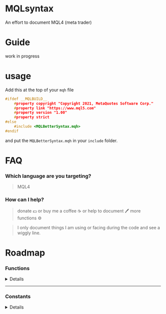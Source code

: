 # MQLsyntax

An effort to document MQL4 (meta trader)

# Guide

work in progress

# usage

Add this at the top of your `mqh` file

```cpp
#ifdef __MQLBUILD__
    #property copyright "Copyright 2021, MetaQuotes Software Corp."
    #property link "https://www.mql5.com"
    #property version "1.00"
    #property strict
#else
    #include <MQLBetterSyntax.mqh>
#endif
```

and put the `MQLBetterSyntax.mqh` in your `include` folder.

# FAQ

### Which language are you targeting?

> MQL4

### How can I help?

> donate :dollar: or buy me a coffee :coffee: or help to document :pen: more functions :gear:

> I only document things I am using or facing during the code and see a wiggly line.

# Roadmap

### Functions

<details>

- [] AccountBalance
- [] AccountCompany
- [] AccountCredit
- [] AccountCurrency
- [] AccountEquity
- [] AccountFreeMargin
- [] AccountFreeMarginCheck
- [] AccountFreeMarginMode
- [] AccountInfoDouble
- [] AccountInfoInteger
- [] AccountInfoString
- [] AccountLeverage
- [] AccountMargin
- [] AccountName
- [] AccountNumber
- [] AccountProfit
- [] AccountServer
- [] AccountStopoutLevel
- [] AccountStopoutMode
- [] acos
- [] Alert
- [] ArrayBsearch
- [] ArrayCompare
- [] ArrayCopy
- [] ArrayCopyRates
- [] ArrayCopySeries
- [] ArrayDimension
- [] ArrayFill
- [] ArrayFree
- [] ArrayGetAsSeries
- [] ArrayInitialize
- [] ArrayIsDynamic
- [] ArrayIsSeries
- [] ArrayMaximum
- [] ArrayMinimum
- [] ArrayRange
- [] ArrayResize
- [] ArraySetAsSeries
- [] ArraySize
- [] ArraySort
- [] asin
- [] atan
- [] Bars
- [] ceil
- [] CharArrayToString
- [] ChartApplyTemplate
- [] ChartClose
- [] ChartFirst
- [] ChartGetDouble
- [] ChartGetInteger
- [] ChartGetString
- [] ChartID
- [] ChartIndicatorDelete
- [] ChartIndicatorName
- [] ChartIndicatorsTotal
- [] ChartNavigate
- [] ChartNext
- [] ChartOpen
- [] CharToStr
- [] CharToString
- [] ChartPeriod
- [] ChartPriceOnDropped
- [] ChartRedraw
- [] ChartSaveTemplate
- [] ChartScreenShot
- [] ChartSetDouble
- [] ChartSetInteger
- [] ChartSetString
- [] ChartSetSymbolPeriod
- [] ChartSymbol
- [] ChartTimeOnDropped
- [] ChartTimePriceToXY
- [] ChartWindowFind
- [] ChartWindowOnDropped
- [] ChartXOnDropped
- [] ChartXYToTimePrice
- [] ChartYOnDropped
- [] CheckPointer
- [] ColorToARGB
- [] ColorToString
- [] Comment
- [] CopyClose
- [] CopyHigh
- [] CopyLow
- [] CopyOpen
- [] CopyRates
- [] CopyTickVolume
- [] CopyTime
- [] cos
- [] CryptDecode
- [] CryptEncode
- [] Day
- [] DayOfWeek
- [] DayOfYear
- [] DebugBreak
- [] Digits
- [] DoubleToStr
- [] DoubleToString
- [] EnumToString
- [] EventChartCustom
- [] EventKillTimer
- [] EventSetMillisecondTimer
- [] EventSetTimer
- [] exp
- [] ExpertRemove
- [] fabs
- [] FileClose
- [] FileCopy
- [] FileDelete
- [] FileFindClose
- [] FileFindFirst
- [] FileFindNext
- [] FileFlush
- [] FileGetInteger
- [] FileIsEnding
- [] FileIsExist
- [] FileIsLineEnding
- [] FileMove
- [] FileOpen
- [] FileOpenHistory
- [] FileReadArray
- [] FileReadBool
- [] FileReadDatetime
- [] FileReadDouble
- [] FileReadFloat
- [] FileReadInteger
- [] FileReadLong
- [] FileReadNumber
- [] FileReadString
- [] FileReadStruct
- [] FileSeek
- [] FileSize
- [] FileTell
- [] FileWrite
- [] FileWriteArray
- [] FileWriteDouble
- [] FileWriteFloat
- [] FileWriteInteger
- [] FileWriteLong
- [] FileWriteString
- [] FileWriteStruct
- [] floor
- [] fmax
- [] fmin
- [] fmod
- [] FolderClean
- [] FolderCreate
- [] FolderDelete
- [] GetLastError
- [] GetPointer
- [] GetTickCount
- [] GlobalVariableCheck
- [] GlobalVariableDel
- [] GlobalVariableGet
- [] GlobalVariableName
- [] GlobalVariablesDeleteAll
- [] GlobalVariableSet
- [] GlobalVariableSetOnCondition
- [] GlobalVariablesFlush
- [] GlobalVariablesTotal
- [] GlobalVariableTemp
- [] GlobalVariableTime
- [] HideTestIndicators
- [] Hour
- [] iAC
- [] iAD
- [] iADX
- [] iAlligator
- [] iAO
- [] iATR
- [] iBands
- [] iBandsOnArray
- [] iBars
- [] iBarShift
- [] iBearsPower
- [] iBullsPower
- [] iBWMFI
- [] iCCI
- [] iCCIOnArray
- [] iClose
- [] iCustom
- [] iDeMarker
- [] iEnvelopes
- [] iEnvelopesOnArray
- [] iForce
- [] iFractals
- [] iGator
- [] iHigh
- [] iHighest
- [] iIchimoku
- [] iLow
- [] iLowest
- [] iMA
- [] iMACD
- [] iMAOnArray
- [] iMFI
- [] iMomentum
- [] iMomentumOnArray
- [] IndicatorBuffers
- [] IndicatorCounted
- [] IndicatorDigits
- [] IndicatorSetDouble
- [] IndicatorSetInteger
- [] IndicatorSetString
- [] IndicatorShortName
- [] IntegerToString
- [] iOBV
- [] iOpen
- [] iOsMA
- [] iRSI
- [] iRSIOnArray
- [] iRVI
- [] iSAR
- [] IsConnected
- [] IsDemo
- [] IsDllsAllowed
- [] IsExpertEnabled
- [] IsLibrariesAllowed
- [] IsOptimization
- [] IsStopped
- [] iStdDev
- [] iStdDevOnArray
- [] IsTesting
- [] iStochastic
- [] IsTradeAllowed
- [] IsTradeContextBusy
- [] IsVisualMode
- [] iTime
- [] iVolume
- [] iWPR
- [] log
- [] log10
- [] MarketInfo
- [] MathAbs
- [] MathArccos
- [] MathArcsin
- [] MathArctan
- [] MathCeil
- [] MathCos
- [] MathExp
- [] MathFloor
- [] MathIsValidNumber
- [] MathLog
- [] MathLog10
- [] MathMax
- [] MathMin
- [] MathMod
- [] MathPow
- [] MathRand
- [] MathRound
- [] MathSin
- [] MathSqrt
- [] MathSrand
- [] MathTan
- [] MessageBox
- [] Minute
- [] Month
- [] MQLInfoInteger
- [] MQLInfoString
- [] MQLSetInteger
- [] NormalizeDouble
- [] ObjectCreate
- [] ObjectDelete
- [] ObjectDescription
- [] ObjectFind
- [] ObjectGet
- [] ObjectGetDouble
- [] ObjectGetFiboDescription
- [] ObjectGetInteger
- [] ObjectGetShiftByValue
- [] ObjectGetString
- [] ObjectGetTimeByValue
- [] ObjectGetValueByShift
- [] ObjectGetValueByTime
- [] ObjectMove
- [] ObjectName
- [] ObjectsDeleteAll
- [] ObjectSet
- [] ObjectSetDouble
- [] ObjectSetFiboDescription
- [] ObjectSetInteger
- [] ObjectSetString
- [] ObjectSetText
- [] ObjectsTotal
- [] ObjectType
- [] OrderClose
- [] OrderCloseBy
- [] OrderClosePrice
- [] OrderCloseTime
- [] OrderComment
- [] OrderCommission
- [] OrderDelete
- [] OrderExpiration
- [] OrderLots
- [] OrderMagicNumber
- [] OrderModify
- [] OrderOpenPrice
- [] OrderOpenTime
- [] OrderPrint
- [] OrderProfit
- [] OrderSelect
- [] OrderSend
- [] OrdersHistoryTotal
- [] OrderStopLoss
- [] OrdersTotal
- [] OrderSwap
- [] OrderSymbol
- [] OrderTakeProfit
- [] OrderTicket
- [] OrderType
- [] Period
- [] Period
- [] PeriodSeconds
- [] PlaySound
- [] Point
- [] pow
- [] Print
- [] PrintFormat
- [] rand
- [] RefreshRates
- [] ResetLastError
- [] ResourceCreate
- [] ResourceFree
- [] ResourceReadImage
- [] ResourceSave
- [] round
- [] Seconds
- [] SendFTP
- [] SendMail
- [] SendNotification
- [] SeriesInfoInteger
- [] SetIndexArrow
- [] SetIndexBuffer
- [] SetIndexDrawBegin
- [] SetIndexEmptyValue
- [] SetIndexLabel
- [] SetIndexShift
- [] SetIndexStyle
- [] SetLevelStyle
- [] SetLevelValue
- [] ShortArrayToString
- [] ShortToString
- [] SignalBaseGetDouble
- [] SignalBaseGetInteger
- [] SignalBaseGetString
- [] SignalBaseSelect
- [] SignalBaseTotal
- [] SignalInfoGetDouble
- [] SignalInfoGetInteger
- [] SignalInfoGetString
- [] SignalInfoSetDouble
- [] SignalInfoSetInteger
- [] SignalSubscribe
- [] SignalUnsubscribe
- [] sin
- [] Sleep
- [] sqrt
- [] srand
- [] StringAdd
- [] StringBufferLen
- [] StringCompare
- [] StringConcatenate
- [] StringFill
- [] StringFind
- [] StringFormat
- [] StringGetChar
- [] StringGetCharacter
- [] StringInit
- [] StringLen
- [] StringReplace
- [] StringSetChar
- [] StringSetCharacter
- [] StringSplit
- [] StringSubstr
- [] StringToCharArray
- [] StringToColor
- [] StringToDouble
- [] StringToInteger
- [] StringToLower
- [] StringToShortArray
- [] StringToTime
- [] StringToUpper
- [] StringTrimLeft
- [] StringTrimRight
- [] StrToDouble
- [] StrToInteger
- [] StrToTime
- [] StructToTime
- [] Symbol
- [] Symbol
- [] SymbolInfoDouble
- [] SymbolInfoInteger
- [] SymbolInfoSessionQuote
- [] SymbolInfoSessionTrade
- [] SymbolInfoString
- [] SymbolInfoTick
- [] SymbolName
- [] SymbolSelect
- [] SymbolsTotal
- [] tan
- [] TerminalClose
- [] TerminalCompany
- [] TerminalInfoDouble
- [] TerminalInfoInteger
- [] TerminalInfoString
- [] TerminalName
- [] TerminalPath
- [] TesterStatistics
- [] TextGetSize
- [] TextOut
- [] TextSetFont
- [] TimeCurrent
- [] TimeDay
- [] TimeDaylightSavings
- [] TimeDayOfWeek
- [] TimeDayOfYear
- [] TimeGMT
- [] TimeGMTOffset
- [] TimeHour
- [] TimeLocal
- [] TimeMinute
- [] TimeMonth
- [] TimeSeconds
- [] TimeToStr
- [] TimeToString
- [] TimeToStruct
- [] TimeYear
- [] UninitializeReason
- [] WebRequest
- [] WindowBarsPerChart
- [] WindowExpertName
- [] WindowFind
- [] WindowFirstVisibleBar
- [] WindowHandle
- [] WindowIsVisible
- [] WindowOnDropped
- [] WindowPriceMax
- [] WindowPriceMin
- [] WindowPriceOnDropped
- [] WindowRedraw
- [] WindowScreenShot
- [] WindowsTotal
- [] WindowTimeOnDropped
- [] WindowXOnDropped
- [] WindowYOnDropped
- [] Year
- [] ZeroMemory

</details>

---

### Constants

<details>

- [] **DATE**
- [] **DATETIME**
- [] **FILE**
- [] **FUNCSIG**
- [] **FUNCTION**
- [] **LINE**
- [] **MQLBUILD**, **MQL4BUILD**
- [] **PATH**
- [] ACCOUNT_BALANCE
- [] ACCOUNT_COMPANY
- [] ACCOUNT_CREDIT
- [] ACCOUNT_CURRENCY
- [] ACCOUNT_EQUITY
- [] ACCOUNT_MARGIN_FREE
- [] ACCOUNT_LEVERAGE
- [] ACCOUNT_LIMIT_ORDERS
- [] ACCOUNT_LOGIN
- [] ACCOUNT_MARGIN
- [] ACCOUNT_MARGIN_LEVEL
- [] ACCOUNT_MARGIN_SO_CALL
- [] ACCOUNT_MARGIN_SO_MODE
- [] ACCOUNT_MARGIN_SO_SO
- [] ACCOUNT_NAME
- [] ACCOUNT_PROFIT
- [] ACCOUNT_SERVER
- [] ACCOUNT_STOPOUT_MODE_MONEY
- [] ACCOUNT_STOPOUT_MODE_PERCENT
- [] ACCOUNT_TRADE_ALLOWED
- [] ACCOUNT_TRADE_EXPERT
- [] ACCOUNT_TRADE_MODE
- [] ACCOUNT_TRADE_MODE_CONTEST
- [] ACCOUNT_TRADE_MODE_DEMO
- [] ACCOUNT_TRADE_MODE_REAL
- [] ALIGN_CENTER
- [] ALIGN_LEFT
- [] ALIGN_RIGHT
- [] ANCHOR_BOTTOM
- [] ANCHOR_CENTER
- [] ANCHOR_LEFT
- [] ANCHOR_LEFT_LOWER
- [] ANCHOR_LEFT_UPPER
- [] ANCHOR_LOWER
- [] ANCHOR_RIGHT
- [] ANCHOR_RIGHT_LOWER
- [] ANCHOR_RIGHT_UPPER
- [] ANCHOR_TOP
- [] ANCHOR_UPPER
- [] BORDER_FLAT
- [] BORDER_RAISED
- [] BORDER_SUNKEN
- [] CHAR_MAX
- [] CHAR_MIN
- [] CHART_AUTOSCROLL
- [] CHART_BARS
- [] CHART_BEGIN
- [] CHART_BRING_TO_TOP
- [] CHART_CANDLES
- [] CHART_COLOR_ASK
- [] CHART_COLOR_BACKGROUND
- [] CHART_COLOR_BID
- [] CHART_COLOR_CANDLE_BEAR
- [] CHART_COLOR_CANDLE_BULL
- [] CHART_COLOR_CHART_DOWN
- [] CHART_COLOR_CHART_LINE
- [] CHART_COLOR_CHART_UP
- [] CHART_COLOR_FOREGROUND
- [] CHART_COLOR_GRID
- [] CHART_COLOR_LAST
- [] CHART_COLOR_STOP_LEVEL
- [] CHART_COLOR_VOLUME
- [] CHART_COMMENT
- [] CHART_CURRENT_POS
- [] CHART_DRAG_TRADE_LEVELS
- [] CHART_END
- [] CHART_EVENT_MOUSE_MOVE
- [] CHART_EVENT_OBJECT_CREATE
- [] CHART_EVENT_OBJECT_DELETE
- [] CHART_FIRST_VISIBLE_BAR
- [] CHART_FIXED_MAX
- [] CHART_FIXED_MIN
- [] CHART_FIXED_POSITION
- [] CHART_FOREGROUND
- [] CHART_HEIGHT_IN_PIXELS
- [] CHART_IS_OFFLINE
- [] CHART_LINE
- [] CHART_MODE
- [] CHART_MOUSE_SCROLL
- [] CHART_POINTS_PER_BAR
- [] CHART_PRICE_MAX
- [] CHART_PRICE_MIN
- [] CHART_SCALE
- [] CHART_SCALE_PT_PER_BAR
- [] CHART_SCALEFIX
- [] CHART_SCALEFIX_11
- [] CHART_SHIFT
- [] CHART_SHIFT_SIZE
- [] CHART_SHOW_ASK_LINE
- [] CHART_SHOW_BID_LINE
- [] CHART_SHOW_DATE_SCALE
- [] CHART_SHOW_GRID
- [] CHART_SHOW_LAST_LINE
- [] CHART_SHOW_OBJECT_DESCR
- [] CHART_SHOW_OHLC
- [] CHART_SHOW_PERIOD_SEP
- [] CHART_SHOW_PRICE_SCALE
- [] CHART_SHOW_TRADE_LEVELS
- [] CHART_SHOW_VOLUMES
- [] CHART_VISIBLE_BARS
- [] CHART_VOLUME_HIDE
- [] CHART_VOLUME_TICK
- [] CHART_WIDTH_IN_BARS
- [] CHART_WIDTH_IN_PIXELS
- [] CHART_WINDOW_HANDLE
- [] CHART_WINDOW_IS_VISIBLE
- [] CHART_WINDOW_YDISTANCECHART_WINDOWS_TOTAL
- [] CHARTEVENT_CHART_CHANGE
- [] CHARTEVENT_CLICK
- [] CHARTEVENT_CUSTOM
- [] CHARTEVENT_CUSTOM_LAST
- [] CHARTEVENT_KEYDOWN
- [] CHARTEVENT_MOUSE_MOVE
- [] CHARTEVENT_OBJECT_CHANGE
- [] CHARTEVENT_OBJECT_CLICK
- [] CHARTEVENT_OBJECT_CREATE
- [] CHARTEVENT_OBJECT_DELETE
- [] CHARTEVENT_OBJECT_DRAG
- [] CHARTEVENT_OBJECT_ENDEDIT
- [] CHARTS_MAX
- [x] CLR_NONE, clrNONE
- [x] clrAliceBlue
- [x] clrAntiqueWhite
- [x] clrAqua
- [x] clrAquamarine
- [x] clrBeige
- [x] clrBisque
- [x] clrBlack
- [x] clrBlanchedAlmond
- [x] clrBlue
- [x] clrBlueViolet
- [x] clrBrown
- [x] clrBurlyWood
- [x] clrCadetBlue
- [x] clrChartreuse
- [x] clrChocolate
- [x] clrCoral
- [x] clrCornflowerBlue
- [x] clrCornsilk
- [x] clrCrimson
- [x] clrDarkBlue
- [x] clrDarkGoldenrod
- [x] clrDarkGray
- [x] clrDarkGreen
- [x] clrDarkKhaki
- [x] clrDarkOliveGreen
- [x] clrDarkOrange
- [x] clrDarkOrchid
- [x] clrDarkSalmon
- [x] clrDarkSeaGreen
- [x] clrDarkSlateBlue
- [x] clrDarkSlateGray
- [x] clrDarkTurquoise
- [x] clrDarkViolet
- [x] clrDeepPink
- [x] clrDeepSkyBlue
- [x] clrDimGray
- [x] clrDodgerBlue
- [x] clrFireBrick
- [x] clrForestGreen
- [x] clrGainsboro
- [x] clrGold
- [x] clrGoldenrod
- [x] clrGray
- [x] clrGreen
- [x] clrGreenYellow
- [x] clrHoneydew
- [x] clrHotPink
- [x] clrIndianRed
- [x] clrIndigo
- [x] clrIvory
- [x] clrKhaki
- [x] clrLavender
- [x] clrLavenderBlush
- [x] clrLawnGreen
- [x] clrLemonChiffon
- [x] clrLightBlue
- [x] clrLightCoral
- [x] clrLightCyan
- [x] clrLightGoldenrod
- [x] clrLightGray
- [x] clrLightGreen
- [x] clrLightPink
- [x] clrLightSalmon
- [x] clrLightSeaGreen
- [x] clrLightSkyBlue
- [x] clrLightSlateGray
- [x] clrLightSteelBlue
- [x] clrLightYellow
- [x] clrLime
- [x] clrLimeGreen
- [x] clrLinen
- [x] clrMagenta
- [x] clrMaroon
- [x] clrMediumAquamarine
- [x] clrMediumBlue
- [x] clrMediumOrchid
- [x] clrMediumPurple
- [x] clrMediumSeaGreen
- [x] clrMediumSlateBlue
- [x] clrMediumSpringGreen
- [x] clrMediumTurquoise
- [x] clrMediumVioletRed
- [x] clrMidnightBlue
- [x] clrMintCream
- [x] clrMistyRose
- [x] clrMoccasin
- [x] clrNavajoWhite
- [x] clrNavy
- [x] clrOldLace
- [x] clrOlive
- [x] clrOliveDrab
- [x] clrOrange
- [x] clrOrangeRed
- [x] clrOrchid
- [x] clrPaleGoldenrod
- [x] clrPaleGreen
- [x] clrPaleTurquoise
- [x] clrPaleVioletRed
- [x] clrPapayaWhip
- [x] clrPeachPuff
- [x] clrPeru
- [x] clrPink
- [x] clrPlum
- [x] clrPowderBlue
- [x] clrPurple
- [x] clrRed
- [x] clrRosyBrown
- [x] clrRoyalBlue
- [x] clrSaddleBrown
- [x] clrSalmon
- [x] clrSandyBrown
- [x] clrSeaGreen
- [x] clrSeashell
- [x] clrSienna
- [x] clrSilver
- [x] clrSkyBlue
- [x] clrSlateBlue
- [x] clrSlateGray
- [x] clrSnow
- [x] clrSpringGreen
- [x] clrSteelBlue
- [x] clrTan
- [x] clrTeal
- [x] clrThistle
- [x] clrTomato
- [x] clrTurquoise
- [x] clrViolet
- [x] clrWheat
- [x] clrWhite
- [x] clrWhiteSmoke
- [x] clrYellow
- [x] clrYellowGreen
- [] CORNER_LEFT_LOWER
- [] CORNER_LEFT_UPPER
- [] CORNER_RIGHT_LOWER
- [] CORNER_RIGHT_UPPER
- [] CP_ACP
- [] CP_MACCP
- [] CP_OEMCP
- [] CP_SYMBOL
- [] CP_THREAD_ACP
- [] CP_UTF7
- [] CP_UTF8
- [] CRYPT_AES128
- [] CRYPT_AES256
- [] CRYPT_ARCH_ZIP
- [] CRYPT_BASE64
- [] CRYPT_DES
- [] CRYPT_HASH_MD5
- [] CRYPT_HASH_SHA1
- [] CRYPT_HASH_SHA256
- [] DBL_DIG
- [] DBL_EPSILON
- [] DBL_MANT_DIG
- [] DBL_MAX
- [] DBL_MAX_10_EXP
- [] DBL_MAX_EXP
- [] DBL_MIN
- [] DBL_MIN_10_EXP
- [] DBL_MIN_EXP
- [] DRAW_ARROW
- [] DRAW_HISTOGRAM
- [] DRAW_LINE
- [] DRAW_NONE
- [] DRAW_SECTION
- [] DRAW_ZIGZAG
- [] EMPTY
- [] EMPTY_VALUE
- [] ERR_ACCOUNT_DISABLED
- [] ERR_ARRAY_AS_PARAMETER_EXPECTED
- [] ERR_ARRAY_INDEX_OUT_OF_RANGE
- [] ERR_ARRAY_INVALID
- [] ERR_BROKER_BUSY
- [] ERR_CANNOT_CALL_FUNCTION
- [] ERR_CANNOT_LOAD_LIBRARY
- [] ERR_CANNOT_OPEN_FILE
- [] ERR_CHART_NOREPLY
- [] ERR_CHART_NOT_FOUND
- [] ERR_CHART_PROP_INVALID
- [] ERR_CHARTINDICATOR_NOT_FOUND
- [] ERR_CHARTWINDOW_NOT_FOUND
- [] ERR_COMMON_ERROR
- [] ERR_CUSTOM_INDICATOR_ERROR
- [] ERR_DLL_CALLS_NOT_ALLOWED
- [] ERR_DLLFUNC_CRITICALERROR
- [] ERR_DOUBLE_PARAMETER_EXPECTED
- [] ERR_END_OF_FILE
- [] ERR_EXTERNAL_CALLS_NOT_ALLOWED
- [] ERR_FILE_ARRAYRESIZE_ERROR
- [] ERR_FILE_BIN_STRINGSIZE
- [] ERR_FILE_BUFFER_ALLOCATION_ERROR
- [] ERR_FILE_CANNOT_CLEAN_DIRECTORY
- [] ERR_FILE_CANNOT_DELETE
- [] ERR_FILE_CANNOT_DELETE_DIRECTORY
- [] ERR_FILE_CANNOT_OPEN
- [] ERR_FILE_CANNOT_REWRITE
- [] ERR_FILE_DIRECTORY_NOT_EXIST
- [] ERR_FILE_INCOMPATIBLE
- [] ERR_FILE_INVALID_HANDLE
- [] ERR_FILE_IS_DIRECTORY
- [] ERR_FILE_NOT_BIN
- [] ERR_FILE_NOT_CSV
- [] ERR_FILE_NOT_DIRECTORY
- [] ERR_FILE_NOT_EXIST
- [] ERR_FILE_NOT_TOREAD
- [] ERR_FILE_NOT_TOWRITE
- [] ERR_FILE_NOT_TXT
- [] ERR_FILE_NOT_TXTORCSV
- [] ERR_FILE_READ_ERROR
- [] ERR_FILE_STRINGRESIZE_ERROR
- [] ERR_FILE_STRUCT_WITH_OBJECTS
- [] ERR_FILE_TOO_LONG_FILENAME
- [] ERR_FILE_TOO_MANY_OPENED
- [] ERR_FILE_WRITE_ERROR
- [] ERR_FILE_WRONG_DIRECTORYNAME
- [] ERR_FILE_WRONG_FILENAME
- [] ERR_FILE_WRONG_HANDLE
- [] ERR_FORMAT_TOO_MANY_FORMATTERS
- [] ERR_FORMAT_TOO_MANY_PARAMETERS
- [] ERR_FUNC_NOT_ALLOWED_IN_TESTING
- [] ERR_FUNCTION_NOT_CONFIRMED
- [] ERR_GLOBAL_VARIABLE_NOT_FOUND
- [] ERR_GLOBAL_VARIABLES_PROCESSING
- [] ERR_HISTORY_WILL_UPDATED
- [] ERR_INCOMPATIBLE_ARRAYS
- [] ERR_INCOMPATIBLE_FILEACCESS
- [] ERR_INCORRECT_SERIESARRAY_USING
- [] ERR_INDICATOR_CANNOT_INIT
- [] ERR_INDICATOR_CANNOT_LOAD
- [] ERR_INTEGER_PARAMETER_EXPECTED
- [] ERR_INTERNAL_ERROR
- [] ERR_INVALID_ACCOUNT
- [] ERR_INVALID_FUNCTION_PARAMSCNT
- [] ERR_INVALID_FUNCTION_PARAMVALUE
- [] ERR_INVALID_POINTER
- [] ERR_INVALID_PRICE
- [] ERR_INVALID_PRICE_PARAM
- [] ERR_INVALID_STOPS
- [] ERR_INVALID_TICKET
- [] ERR_INVALID_TRADE_PARAMETERS
- [] ERR_INVALID_TRADE_VOLUME
- [] ERR_LONG_POSITIONS_ONLY_ALLOWED
- [] ERR_LONGS_NOT_ALLOWED
- [] ERR_MALFUNCTIONAL_TRADE
- [] ERR_MARKET_CLOSED
- [] ERR_NO_CONNECTION
- [] ERR_NO_ERROR
- [] ERR_NO_HISTORY_DATA
- [] ERR_NO_MEMORY_FOR_ARRAYSTRING
- [] ERR_NO_MEMORY_FOR_CALL_STACK
- [] ERR_NO_MEMORY_FOR_HISTORY
- [] ERR_NO_MEMORY_FOR_PARAM_STRING
- [] ERR_NO_MEMORY_FOR_RETURNED_STR
- [] ERR_NO_MEMORY_FOR_TEMP_STRING
- [] ERR_NO_MQLERROR
- [] ERR_NO_OBJECT_NAME
- [] ERR_NO_ORDER_SELECTED
- [] ERR_NO_RESULT
- [] ERR_NO_SPECIFIED_SUBWINDOW
- [] ERR_NOT_ENOUGH_MONEY
- [] ERR_NOT_ENOUGH_RIGHTS
- [] ERR_NOT_ENOUGH_STACK_FOR_PARAM
- [] ERR_NOT_INITIALIZED_ARRAY
- [] ERR_NOT_INITIALIZED_ARRAYSTRING
- [] ERR_NOT_INITIALIZED_STRING
- [] ERR_NOTIFICATION_ERROR
- [] ERR_NOTIFICATION_PARAMETER
- [] ERR_NOTIFICATION_SETTINGS
- [] ERR_NOTIFICATION_TOO_FREQUENT
- [] ERR_OBJECT_ALREADY_EXISTS
- [] ERR_OBJECT_COORDINATES_ERROR
- [] ERR_OBJECT_DOES_NOT_EXIST
- [] ERR_OFF_QUOTES
- [] ERR_OLD_VERSION
- [] ERR_ORDER_LOCKED
- [] ERR_OUT_OF_MEMORY
- [] ERR_PRICE_CHANGED
- [] ERR_RECURSIVE_STACK_OVERFLOW
- [] ERR_REMAINDER_FROM_ZERO_DIVIDE
- [] ERR_REQUOTE
- [] ERR_RESOURCE_DUPLICATED
- [] ERR_RESOURCE_NOT_FOUND
- [] ERR_RESOURCE_NOT_SUPPORTED
- [] ERR_SEND_MAIL_ERROR
- [] ERR_SERVER_BUSY
- [] ERR_SHORTS_NOT_ALLOWED
- [] ERR_SOME_ARRAY_ERROR
- [] ERR_SOME_FILE_ERROR
- [] ERR_SOME_OBJECT_ERROR
- [] ERR_STRING_FUNCTION_INTERNAL
- [] ERR_STRING_PARAMETER_EXPECTED
- [] ERR_SYMBOL_SELECT
- [] ERR_SYSTEM_BUSY
- [] ERR_TOO_FREQUENT_REQUESTS
- [] ERR_TOO_LONG_STRING
- [] ERR_TOO_MANY_OPENED_FILES
- [] ERR_TOO_MANY_REQUESTS
- [] ERR_TRADE_CONTEXT_BUSY
- [] ERR_TRADE_DISABLED
- [] ERR_TRADE_ERROR
- [] ERR_TRADE_EXPERT_DISABLED_BY_SERVER
- [] ERR_TRADE_EXPIRATION_DENIED
- [] ERR_TRADE_HEDGE_PROHIBITED
- [] ERR_TRADE_MODIFY_DENIED
- [] ERR_TRADE_NOT_ALLOWED
- [] ERR_TRADE_PROHIBITED_BY_FIFO
- [] ERR_TRADE_TIMEOUT
- [] ERR_TRADE_TOO_MANY_ORDERS
- [] ERR_UNKNOWN_COMMAND
- [] ERR_UNKNOWN_OBJECT_PROPERTY
- [] ERR_UNKNOWN_OBJECT_TYPE
- [] ERR_UNKNOWN_SYMBOL
- [] ERR_USER_ERROR_FIRST
- [] ERR_WEBREQUEST_CONNECT_FAILED
- [] ERR_WEBREQUEST_INVALID_ADDRESS
- [] ERR_WEBREQUEST_REQUEST_FAILED
- [] ERR_WEBREQUEST_TIMEOUT
- [] ERR_WRONG_FILE_NAME
- [] ERR_WRONG_FUNCTION_POINTER
- [] ERR_WRONG_JUMP
- [] ERR_ZERO_DIVIDE
- [] FILE_ACCESS_DATE
- [] FILE_ANSI
- [] FILE_BIN
- [] FILE_COMMON
- [] FILE_CREATE_DATE
- [] FILE_CSV
- [] FILE_END
- [] FILE_EXISTS
- [] FILE_IS_ANSI
- [] FILE_IS_BINARY
- [] FILE_IS_COMMON
- [] FILE_IS_CSV
- [] FILE_IS_READABLE
- [] FILE_IS_TEXT
- [] FILE_IS_WRITABLE
- [] FILE_LINE_END
- [] FILE_MODIFY_DATE
- [] FILE_POSITION
- [] FILE_READ
- [] FILE_REWRITE
- [] FILE_SHARE_READ
- [] FILE_SHARE_WRITE
- [] FILE_SIZE
- [] FILE_TXT
- [] FILE_UNICODE
- [] FILE_WRITE
- [] FLT_DIG
- [] FLT_EPSILONFLT_MANT_DIG
- [] FLT_MAX
- [] FLT_MAX_10_EXP
- [] FLT_MAX_EXP
- [] FLT_MIN
- [] FLT_MIN_10_EXP
- [] FLT_MIN_EXP
- [] FRIDAY
- [] GANN_DOWN_TREND
- [] GANN_UP_TREND
- [] IDABORT
- [] IDCANCEL
- [] IDCONTINUE
- [] IDIGNORE
- [] IDNO
- [] IDOK
- [] IDRETRY
- [] IDTRYAGAIN
- [] IDYES
- [] INDICATOR_DIGITS
- [] INDICATOR_HEIGHT
- [] INDICATOR_LEVELCOLOR
- [] INDICATOR_LEVELS
- [] INDICATOR_LEVELSTYLE
- [] INDICATOR_LEVELTEXT
- [] INDICATOR_LEVELVALUE
- [] INDICATOR_LEVELWIDTH
- [] INDICATOR_MAXIMUM
- [] INDICATOR_MINIMUM
- [] INDICATOR_SHORTNAME
- [] INT_MAX
- [] INT_MIN
- [] INVALID_HANDLE
- [] IS_DEBUG_MODE
- [] IS_PROFILE_MODE
- [] LONG_MAX
- [] LONG_MIN
- [] M_1_PI
- [] M_2_PI
- [] M_2_SQRTPI
- [] M_E
- [] M_LN10
- [] M_LN2
- [] M_LOG10E
- [] M_LOG2E
- [] M_PI
- [] M_PI_2
- [] M_PI_4
- [] M_SQRT1_2
- [] M_SQRT2
- [] MB_ABORTRETRYIGNORE
- [] MB_CANCELTRYCONTINUE
- [] MB_DEFBUTTON1
- [] MB_DEFBUTTON2
- [] MB_DEFBUTTON3
- [] MB_DEFBUTTON4
- [] MB_ICONEXCLAMATION,
- [] MB_ICONWARNING
- [] MB_ICONINFORMATION,
- [] MB_ICONASTERISK
- [] MB_ICONQUESTION
- [] MB_ICONSTOP,
- [] MB_ICONERROR,
- [] MB_ICONHAND
- [] MB_OK
- [] MB_OKCANCEL
- [] MB_RETRYCANCEL
- [] MB_YESNO
- [] MB_YESNOCANCEL
- [] MODE_ASK
- [] MODE_BID
- [] MODE_CHIKOUSPAN
- [] MODE_CLOSE
- [] MODE_DIGITS
- [] MODE_EMA
- [] MODE_EXPIRATION
- [] MODE_FREEZELEVEL
- [] MODE_GATORJAW
- [] MODE_GATORLIPS
- [] MODE_GATORTEETH
- [] MODE_HIGH
- [] MODE_HISTORY
- [] MODE_KIJUNSEN
- [] MODE_LOTSIZE
- [] MODE_LOTSTEP
- [] MODE_LOW
- [] MODE_LOWER
- [] MODE_LWMA
- [] MODE_MAIN
- [] MODE_MARGINCALCMODE
- [] MODE_MARGINHEDGED
- [] MODE_MARGININIT
- [] MODE_MARGINMAINTENANCE
- [] MODE_MARGINREQUIRED
- [] MODE_MAXLOT
- [] MODE_MINLOT
- [] MODE_MINUSDI
- [] MODE_OPEN
- [] MODE_PLUSDI
- [] MODE_POINT
- [] MODE_PROFITCALCMODE
- [] MODE_SENKOUSPANA
- [] MODE_SENKOUSPANB
- [] MODE_SIGNAL
- [] MODE_SMA
- [] MODE_SMMA
- [] MODE_SPREAD
- [] MODE_STARTING
- [] MODE_STOPLEVEL
- [] MODE_SWAPLONG
- [] MODE_SWAPSHORT
- [] MODE_SWAPTYPE
- [] MODE_TENKANSEN
- [] MODE_TICKSIZE
- [] MODE_TICKVALUE
- [] MODE_TIME
- [] MODE_TRADEALLOWED
- [] MODE_TRADES
- [] MODE_UPPER
- [] MODE_VOLUME
- [] MONDAY
- [] MQL_DEBUG
- [] MQL_DLLS_ALLOWED
- [] QL_OPTIMIZATION
- [] MQL_PROFILER
- [] MQL_PROGRAM_NAME
- [] MQL_PROGRAM_PATH
- [] MQL_PROGRAM_TYPE
- [] MQL_SIGNALS_ALLOWED
- [] MQL_TESTER
- [] MQL_TRADE_ALLOWED
- [] MQL_VISUAL_MODE
- [] NULL
- [] OBJ_ALL_PERIODS
- [] OBJ_ARROW
- [] OBJ_ARROW_BUY
- [] OBJ_ARROW_CHECK
- [] OBJ_ARROW_DOWN
- [] OBJ_ARROW_LEFT_PRICE
- [] OBJ_ARROW_RIGHT_PRICE
- [] OBJ_ARROW_SELL
- [] OBJ_ARROW_STOP
- [] OBJ_ARROW_THUMB_DOWN
- [] OBJ_ARROW_THUMB_UP
- [] OBJ_ARROW_UP
- [] OBJ_BITMAP
- [] OBJ_BITMAP_LABEL
- [] OBJ_BUTTON
- [] OBJ_CHANNEL
- [] OBJ_CYCLES
- [] OBJ_EDIT
- [] OBJ_ELLIPSE
- [] OBJ_EVENT
- [] OBJ_EXPANSION
- [] OBJ_FIBO
- [] OBJ_FIBOARC
- [] OBJ_FIBOCHANNEL
- [] OBJ_FIBOFAN
- [] OBJ_FIBOTIMES
- [] OBJ_GANNFAN
- [] OBJ_GANNGRID
- [] OBJ_GANNLINE
- [] OBJ_HLINE
- [] OBJ_LABEL
- [] OBJ_NO_PERIODS, EMPTY
- [] OBJ_PERIOD_D1
- [] OBJ_PERIOD_H1
- [] OBJ_PERIOD_H4
- [] OBJ_PERIOD_M1
- [] OBJ_PERIOD_M15
- [] OBJ_PERIOD_M30
- [] OBJ_PERIOD_M5
- [] OBJ_PERIOD_MN1
- [] OBJ_PERIOD_W1
- [] OBJ_PITCHFORK
- [] OBJ_RECTANGLE
- [] OBJ_RECTANGLE_LABEL
- [] OBJ_REGRESSION
- [] OBJ_STDDEVCHANNEL
- [] OBJ_TEXT
- [] OBJ_TREND
- [] OBJ_TRENDBYANGLE
- [] OBJ_TRIANGLE
- [] OBJ_VLINE
- [] OBJPROP_ALIGN
- [] OBJPROP_ANCHOR
- [] OBJPROP_ANGLE
- [] OBJPROP_ARROWCODE
- [] OBJPROP_BACK
- [] OBJPROP_BGCOLOR
- [] OBJPROP_BMPFILE
- [] OBJPROP_BORDER_COLOR
- [] OBJPROP_BORDER_TYPE
- [] OBJPROP_COLOR
- [] OBJPROP_CORNER
- [] OBJPROP_CREATETIME
- [] OBJPROP_DEVIATION
- [] OBJPROP_DRAWLINES
- [] OBJPROP_ELLIPSE
- [] OBJPROP_FIBOLEVELS
- [] OBJPROP_FIRSTLEVEL+n
- [] OBJPROP_FONT
- [] OBJPROP_FONTSIZE
- [] OBJPROP_HIDDEN
- [] OBJPROP_LEVELCOLOR
- [] OBJPROP_LEVELS
- [] OBJPROP_LEVELSTYLE
- [] OBJPROP_LEVELTEXT
- [] OBJPROP_LEVELVALUE
- [] OBJPROP_LEVELWIDTH
- [] OBJPROP_NAME
- [] OBJPROP_PRICE
- [] OBJPROP_PRICE1
- [] OBJPROP_PRICE2
- [] OBJPROP_PRICE3
- [] OBJPROP_RAY
- [] OBJPROP_RAY_RIGHT
- [] OBJPROP_READONLY
- [] OBJPROP_SCALE
- [] OBJPROP_SELECTABLE
- [] OBJPROP_SELECTED
- [] OBJPROP_STATE
- [] OBJPROP_STYLE
- [] OBJPROP_SYMBOL
- [] OBJPROP_TEXT
- [] OBJPROP_TIME
- [] OBJPROP_TIME1
- [] OBJPROP_TIME2
- [] OBJPROP_TIME3
- [] OBJPROP_TIMEFRAMES
- [] OBJPROP_TOOLTIP
- [] OBJPROP_TYPE
- [] OBJPROP_WIDTH
- [] OBJPROP_XDISTANCE
- [] OBJPROP_XOFFSET
- [] OBJPROP_XSIZE
- [] OBJPROP_YDISTANCE
- [] OBJPROP_YOFFSET
- [] OBJPROP_YSIZE
- [] OBJPROP_ZORDER
- [] OP_BUY
- [] OP_BUYLIMIT
- [] OP_BUYSTOP
- [] OP_SELL
- [] OP_SELLLIMIT
- [] OP_SELLSTOP
- [] PERIOD_CURRENT
- [] PERIOD_D1
- [] PERIOD_H1
- [] PERIOD_H12
- [] PERIOD_H2
- [] PERIOD_H3
- [] PERIOD_H4
- [] PERIOD_H6
- [] PERIOD_H8
- [] PERIOD_M1
- [] PERIOD_M10
- [] PERIOD_M12
- [] PERIOD_M15
- [] PERIOD_M2
- [] PERIOD_M20
- [] PERIOD_M3
- [] PERIOD_M30
- [] PERIOD_M4
- [] PERIOD_M5
- [] PERIOD_M6
- [] PERIOD_MN1
- [] PERIOD_W1
- [] POINTER_AUTOMATIC
- [] POINTER_DYNAMIC
- [] POINTER_INVALID
- [] PRICE_CLOSE
- [] PRICE_HIGH
- [] PRICE_LOW
- [] PRICE_MEDIAN
- [] PRICE_OPEN
- [] PRICE_TYPICAL
- [] PRICE_WEIGHTED
- [] REASON_ACCOUNT
- [] REASON_CHARTCHANGE
- [] REASON_CHARTCLOSE
- [] REASON_CLOSE
- [] REASON_INITFAILED
- [] REASON_PARAMETERS
- [] REASON_PROGRAM
- [] REASON_RECOMPILE
- [] REASON_REMOVE
- [] REASON_TEMPLATE
- [] SATURDAY
- [] SEEK_CUR
- [] SEEK_END
- [] SEEK_SET
- [] SELECT_BY_POS
- [] SELECT_BY_TICKET
- [] SERIES_BARS_COUNT
- [] SERIES_FIRSTDATE
- [] SERIES_LASTBAR_DATE
- [] SERIES_SERVER_FIRSTDATE
- [] SHORT_MAX
- [] SHORT_MIN
- [] SIGNAL_BASE_AUTHOR_LOGIN
- [] SIGNAL_BASE_BALANCE
- [] SIGNAL_BASE_BROKER
- [] SIGNAL_BASE_BROKER_SERVER
- [] SIGNAL_BASE_CURRENCY
- [] SIGNAL_BASE_DATE_PUBLISHED
- [] SIGNAL_BASE_DATE_STARTED
- [] SIGNAL_BASE_EQUITY
- [] SIGNAL_BASE_GAIN
- [] SIGNAL_BASE_ID
- [] SIGNAL_BASE_LEVERAGE
- [] SIGNAL_BASE_MAX_DRAWDOWN
- [] SIGNAL_BASE_NAME
- [] SIGNAL_BASE_PIPS
- [] SIGNAL_BASE_PRICE
- [] SIGNAL_BASE_RATING
- [] SIGNAL_BASE_ROI
- [] SIGNAL_BASE_SUBSCRIBERS
- [] SIGNAL_BASE_TRADE_MODE
- [] SIGNAL_BASE_TRADES
- [] SIGNAL_INFO_CONFIRMATIONS_DISABLED
- [] SIGNAL_INFO_COPY_SLTP
- [] SIGNAL_INFO_DEPOSIT_PERCENT
- [] SIGNAL_INFO_EQUITY_LIMIT
- [] SIGNAL_INFO_ID
- [] SIGNAL_INFO_NAME
- [] SIGNAL_INFO_SLIPPAGE
- [] SIGNAL_INFO_SUBSCRIPTION_ENABLED
- [] SIGNAL_INFO_TERMS_AGREE
- [] SIGNAL_INFO_VOLUME_PERCENT
- [] STAT_BALANCE_DD
- [] STAT_BALANCE_DD_RELATIVE
- [] STAT_BALANCE_DDREL_PERCENT
- [] STAT_BALANCEDD_PERCENT
- [] STAT_BALANCEMIN
- [] STAT_CONLOSSMAX
- [] STAT_CONLOSSMAX_TRADES
- [] STAT_CONPROFITMAX
- [] STAT_CONPROFITMAX_TRADES
- [] STAT_CUSTOM_ONTESTER
- [] STAT_DEALS
- [] STAT_EQUITY_DD
- [] STAT_EQUITY_DD_RELATIVE
- [] STAT_EQUITY_DDREL_PERCENT
- [] STAT_EQUITYDD_PERCENT
- [] STAT_EQUITYMIN
- [] STAT_EXPECTED_PAYOFF
- [] STAT_GROSS_LOSS
- [] STAT_GROSS_PROFIT
- [] STAT_INITIAL_DEPOSIT
- [] STAT_LONG_TRADES
- [] STAT_LOSS_TRADES
- [] STAT_LOSSTRADES_AVGCON
- [] STAT_MAX_CONLOSS_TRADES
- [] STAT_MAX_CONLOSSES
- [] STAT_MAX_CONPROFIT_TRADES
- [] STAT_MAX_CONWINS
- [] STAT_MAX_LOSSTRADE
- [] STAT_MAX_PROFITTRADE
- [] STAT_MIN_MARGINLEVEL
- [] STAT_PROFIT
- [] STAT_PROFIT_FACTOR
- [] STAT_PROFIT_LONGTRADES
- [] STAT_PROFIT_SHORTTRADES
- [] STAT_PROFIT_TRADES
- [] STAT_PROFITTRADES_AVGCON
- [] STAT_RECOVERY_FACTOR
- [] STAT_SHARPE_RATIO
- [] STAT_SHORT_TRADES
- [] STAT_TRADES
- [] STAT_WITHDRAWAL
- [] STO_CLOSECLOSE
- [] STO_LOWHIGH
- [] STYLE_DASH
- [] STYLE_DASHDOT
- [] STYLE_DASHDOTDOT
- [] STYLE_DOT
- [] STYLE_SOLID
- [] SUNDAY
- [] SYMBOL_ARROWDOWN
- [] SYMBOL_ARROWUP
- [] SYMBOL_ASK
- [] SYMBOL_ASKHIGH
- [] SYMBOL_ASKLOW
- [] SYMBOL_BID
- [] SYMBOL_BIDHIGH
- [] SYMBOL_BIDLOW
- [] SYMBOL_CHECKSIGN
- [] SYMBOL_CURRENCY_BASE
- [] SYMBOL_CURRENCY_MARGIN
- [] SYMBOL_CURRENCY_PROFIT
- [] SYMBOL_DESCRIPTION
- [] SYMBOL_DIGITS
- [] SYMBOL_EXPIRATION_MODE SYMBOL_EXPIRATION_TIME
- [] SYMBOL_FILLING_MODE
- [] SYMBOL_LAST
- [] SYMBOL_LASTHIGH
- [] SYMBOL_LASTLOW
- [] SYMBOL_LEFTPRICE
- [] SYMBOL_MARGIN_INITIAL
- [] SYMBOL_MARGIN_LIMIT
- [] SYMBOL_MARGIN_LONG
- [] SYMBOL_MARGIN_MAINTENANCE
- [] SYMBOL_MARGIN_SHORT
- [] SYMBOL_MARGIN_STOP
- [] SYMBOL_MARGIN_STOPLIMIT
- [] SYMBOL_ORDER_MODE
- [] SYMBOL_PATH
- [] SYMBOL_POINT
- [] SYMBOL_RIGHTPRICE
- [] SYMBOL_SELECT
- [] SYMBOL_SESSION_AW
- [] SYMBOL_SESSION_BUY_ORDERS
- [] SYMBOL_SESSION_BUY_ORDERS_VOLUME
- [] SYMBOL_SESSION_CLOSE
- [] SYMBOL_SESSION_DEALS
- [] SYMBOL_SESSION_INTEREST
- [] SYMBOL_SESSION_OPEN
- [] SYMBOL_SESSION_PRICE_LIMIT_MAX
- [] SYMBOL_SESSION_PRICE_LIMIT_MIN
- [] SYMBOL_SESSION_PRICE_SETTLEMENT
- [] SYMBOL_SESSION_SELL_ORDERS
- [] SYMBOL_SESSION_SELL_ORDERS_VOLUME
- [] SYMBOL_SESSION_TURNOVER
- [] SYMBOL_SESSION_VOLUME
- [] SYMBOL_SPREAD
- [] SYMBOL_SPREAD_FLOAT
- [] SYMBOL_START_TIME
- [] SYMBOL_STOPSIGN
- [] SYMBOL_SWAP_LONG
- [] SYMBOL_SWAP_MODE
- [] SYMBOL_SWAP_ROLLOVER3DAYS
- [] SYMBOL_SWAP_SHORT
- [] SYMBOL_THUMBSDOWN
- [] SYMBOL_THUMBSUP
- [] SYMBOL_TIME
- [] SYMBOL_TRADE_CALC_MODE
- [] SYMBOL_TRADE_CONTRACT_SIZE
- [] SYMBOL_TRADE_EXECUTION_EXCHANGE
- [] SYMBOL_TRADE_EXECUTION_INSTANT
- [] SYMBOL_TRADE_EXECUTION_MARKET
- [] SYMBOL_TRADE_EXECUTION_REQUEST
- [] SYMBOL_TRADE_EXEMODE
- [] SYMBOL_TRADE_FREEZE_LEVEL
- [] SYMBOL_TRADE_MODE
- [] SYMBOL_TRADE_MODE_CLOSEONLY
- [] SYMBOL_TRADE_MODE_DISABLED
- [] SYMBOL_TRADE_MODE_FULL
- [] SYMBOL_TRADE_MODE_LONGONLY
- [] SYMBOL_TRADE_MODE_SHORTONLY
- [] SYMBOL_TRADE_STOPS_LEVEL
- [] SYMBOL_TRADE_TICK_SIZE
- [] SYMBOL_TRADE_TICK_VALUE
- [] SYMBOL_TRADE_TICK_VALUE_LOSS
- [] SYMBOL_TRADE_TICK_VALUE_PROFIT
- [] SYMBOL_VOLUME
- [] SYMBOL_VOLUME_LIMIT
- [] SYMBOL_VOLUME_MAX
- [] SYMBOL_VOLUME_MIN
- [] SYMBOL_VOLUME_STEP
- [] SYMBOL_VOLUMEHIGH
- [] SYMBOL_VOLUMELOW
- [] TERMINAL_BUILD
- [] TERMINAL_CODEPAGE
- [] TERMINAL_COMMONDATA_PATH
- [] TERMINAL_COMMUNITY_ACCOUNT
- [] TERMINAL_COMMUNITY_BALANCE
- [] TERMINAL_COMMUNITY_CONNECTION
- [] TERMINAL_COMPANY
- [] TERMINAL_CONNECTED
- [] TERMINAL_CPU_CORES
- [] TERMINAL_DATA_PATH
- [] TERMINAL_DISK_SPACE
- [] TERMINAL_DLLS_ALLOWED
- [] TERMINAL_EMAIL_ENABLED
- [] TERMINAL_FTP_ENABLED
- [] TERMINAL_LANGUAGE
- [] TERMINAL_MAXBARS
- [] TERMINAL_MEMORY_AVAILABLE
- [] TERMINAL_MEMORY_PHYSICAL
- [] TERMINAL_MEMORY_TOTAL
- [] TERMINAL_MEMORY_USED
- [] TERMINAL_MQID
- [] TERMINAL_NAME
- [] TERMINAL_NOTIFICATIONS_ENABLED
- [] TERMINAL_PATH
- [] TERMINAL_PING_LAST
- [] TERMINAL_SCREEN_DPI
- [] TERMINAL_TRADE_ALLOWED
- [] THURSDAY
- [] TUESDAY
- [] UCHAR_MAX
- [] UINT_MAX
- [] ULONG_MAX
- [] USHORT_MAX
- [] VOLUME_TICK
- [] WEDNESDAY
- [] WHOLE_ARRAY
- [] WRONG_VALUE

</details>
